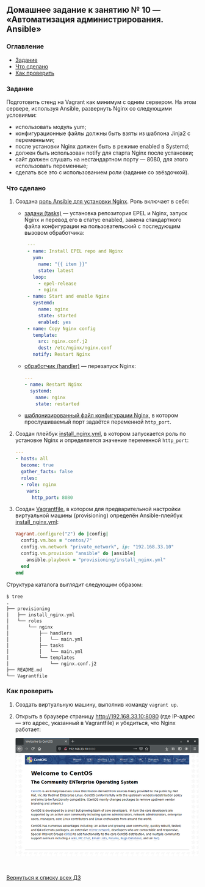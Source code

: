 ## Домашнее задание к занятию № 10 — «Автоматизация администрирования. Ansible»    <!-- omit in toc -->

### Оглавление  <!-- omit in toc -->

- [Задание](#Задание)
- [Что сделано](#Что-сделано)
- [Как проверить](#Как-проверить)

### Задание

Подготовить стенд на Vagrant как минимум с одним сервером. На этом сервере, используя Ansible, развернуть Nginx со следующими условиями:
- использовать модуль yum;
- конфигурационные файлы должны быть взяты из шаблона Jinja2 с переменными;
- после установки Nginx должен быть в режиме enabled в Systemd;
- должен быть использован notify для старта Nginx после установки;
- сайт должен слушать на нестандартном порту — 8080, для этого использовать переменные;
- сделать все это с использованием роли (задание со звёздочкой).

### Что сделано

1. Создана [роль Ansible для установки Nginx](provisioning/roles/nginx). Роль включает в себя:
   - [задачи (tasks)](provisioning/roles/nginx/tasks/main.yml) — установка репозитория EPEL и Nginx, запуск Nginx и перевод его в статус enabled, замена стандартного файла конфигурации на пользовательский c последующим вызовом обработчика:

     ```yml
      ---
      - name: Install EPEL repo and Nginx
        yum:
          name: "{{ item }}"
          state: latest
        loop:
          - epel-release
          - nginx
      - name: Start and enable Nginx
        systemd:
          name: nginx
          state: started
          enabled: yes
      - name: Сopy Nginx config
        template:
          src: nginx.conf.j2
          dest: /etc/nginx/nginx.conf
        notify: Restart Nginx
     ```

   - [обработчик (handler)](provisioning/roles/nginx/handlers/main.yml) — перезапуск Nginx:

     ```yml
     ---
     - name: Restart Nginx
       systemd:
         name: nginx
         state: restarted
     ```

   - [шаблонизированный файл конфигурации Nginx](provisioning/roles/nginx/templates/nginx.conf.j2), в котором прослушиваемый порт задаётся переменной `http_port`.

2. Создан плейбук [install_nginx.yml](provisioning/install_nginx.yml), в котором запускается роль по установке Nginx и определяется значение переменной `http_port`:

    ```yml
    ---
    - hosts: all
      become: true
      gather_facts: false
      roles:
      - role: nginx
        vars:
          http_port: 8080
    ```

3. Создан [Vagrantfile](Vagrantfile), в котором для предварительной настройки виртуальной машины (provisioning) определён Ansible-плейбук [install_nginx.yml](provisioning/install_nginx.yml):

    ```ruby
    Vagrant.configure("2") do |config|
      config.vm.box = "centos/7"
      config.vm.network "private_network", ip: "192.168.33.10"
      config.vm.provision "ansible" do |ansible|
        ansible.playbook = "provisioning/install_nginx.yml"
      end
    end
    ```

Структура каталога выглядит следующим образом:

```console
$ tree
.
├── provisioning
│   ├── install_nginx.yml
│   └── roles
│       └── nginx
│           ├── handlers
│           │   └── main.yml
│           ├── tasks
│           │   └── main.yml
│           └── templates
│               └── nginx.conf.j2
├── README.md
└── Vagrantfile
```

### Как проверить

1. Создать виртуальную машину, выполнив команду `vagrant up`.
2. Открыть в браузере страницу http://192.168.33.10:8080 (где IP-адрес — это адрес, указанный в Vagrantfile) и убедиться, что Nginx работает:

    ![](nginx.png)

<br/>

[Вернуться к списку всех ДЗ](../README.md)
